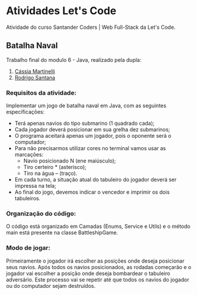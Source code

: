 # Atividades Let's Code

Atividade do curso Santander Coders | Web Full-Stack da Let's Code.

## Batalha Naval

Trabalho final do modulo 6 - Java, realizado pela dupla:
1) [Cássia Martinelli](htps://github.com/cmartinellicm)
2) [Rodrigo Santana](https://github.com/rosanper)

### Requisitos da atividade:

Implementar um jogo de batalha naval em Java, com as seguintes especificações:
- Terá apenas navios do tipo submarino (1 quadrado cada);
- Cada jogador deverá posicionar em sua grelha dez submarinos;
- O programa aceitará apenas um jogador, pois o oponente será o computador;
- Para não precisarmos utilizar cores no terminal vamos usar as marcações:
    -  Navio posicionado N (ene maiúsculo);
    -  Tiro certeiro * (asterisco);
    -  Tiro na água – (traço).
- Em cada turno, a situação atual do tabuleiro do jogador deverá ser impressa na tela;
- Ao final do jogo, devemos indicar o vencedor e imprimir os dois tabuleiros.

### Organização do código:

O código está organizado em Camadas (Enums, Service e Utils) e o método main está presente na classe BattleshipGame.

### Modo de jogar:

Primeiramente o jogador irá escolher as posições onde deseja posicionar seus navios. Após todos os navios posicionados,
as rodadas começarão e o jogador vai escolher a posição onde deseja bombardear o tabuleiro adversário.
Este processo vai se repetir até que todos os navios do jogador ou do computador sejam destruídos.
